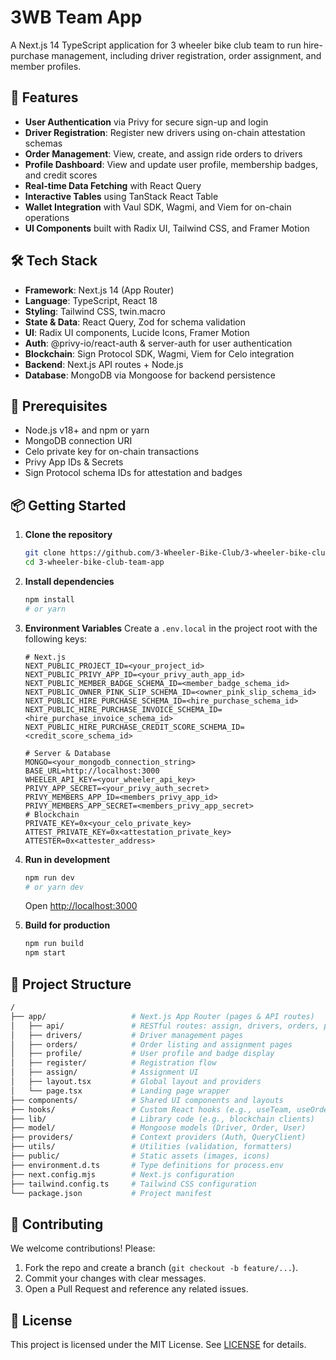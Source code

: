 # 3WB Team App

A Next.js 14 TypeScript application for 3 wheeler bike club team to run hire-purchase management, including driver registration, order assignment, and member profiles.

## 🚀 Features

- **User Authentication** via Privy for secure sign-up and login
- **Driver Registration**: Register new drivers using on-chain attestation schemas
- **Order Management**: View, create, and assign ride orders to drivers
- **Profile Dashboard**: View and update user profile, membership badges, and credit scores
- **Real-time Data Fetching** with React Query
- **Interactive Tables** using TanStack React Table
- **Wallet Integration** with Vaul SDK, Wagmi, and Viem for on-chain operations
- **UI Components** built with Radix UI, Tailwind CSS, and Framer Motion

## 🛠️ Tech Stack

- **Framework**: Next.js 14 (App Router)
- **Language**: TypeScript, React 18
- **Styling**: Tailwind CSS, twin.macro
- **State & Data**: React Query, Zod for schema validation
- **UI**: Radix UI components, Lucide Icons, Framer Motion
- **Auth**: @privy-io/react-auth & server-auth for user authentication
- **Blockchain**: Sign Protocol SDK, Wagmi, Viem for Celo integration
- **Backend**: Next.js API routes + Node.js
- **Database**: MongoDB via Mongoose for backend persistence

## 🔧 Prerequisites

- Node.js v18+ and npm or yarn
- MongoDB connection URI
- Celo private key for on-chain transactions
- Privy App IDs & Secrets
- Sign Protocol schema IDs for attestation and badges

## 📦 Getting Started

1. **Clone the repository**
   ```bash
   git clone https://github.com/3-Wheeler-Bike-Club/3-wheeler-bike-club-team-app.git
   cd 3-wheeler-bike-club-team-app
   ```

2. **Install dependencies**
   ```bash
   npm install
   # or yarn
   ```

3. **Environment Variables**
   Create a `.env.local` in the project root with the following keys:
   ```dotenv
   # Next.js
   NEXT_PUBLIC_PROJECT_ID=<your_project_id>
   NEXT_PUBLIC_PRIVY_APP_ID=<your_privy_auth_app_id>
   NEXT_PUBLIC_MEMBER_BADGE_SCHEMA_ID=<member_badge_schema_id>
   NEXT_PUBLIC_OWNER_PINK_SLIP_SCHEMA_ID=<owner_pink_slip_schema_id>
   NEXT_PUBLIC_HIRE_PURCHASE_SCHEMA_ID=<hire_purchase_schema_id>
   NEXT_PUBLIC_HIRE_PURCHASE_INVOICE_SCHEMA_ID=<hire_purchase_invoice_schema_id>
   NEXT_PUBLIC_HIRE_PURCHASE_CREDIT_SCORE_SCHEMA_ID=<credit_score_schema_id>

   # Server & Database
   MONGO=<your_mongodb_connection_string>
   BASE_URL=http://localhost:3000
   WHEELER_API_KEY=<your_wheeler_api_key>
   PRIVY_APP_SECRET=<your_privy_auth_secret>
   PRIVY_MEMBERS_APP_ID=<members_privy_app_id>
   PRIVY_MEMBERS_APP_SECRET=<members_privy_app_secret>
   # Blockchain
   PRIVATE_KEY=0x<your_celo_private_key>
   ATTEST_PRIVATE_KEY=0x<attestation_private_key>
   ATTESTER=0x<attester_address>
   ```

4. **Run in development**
   ```bash
   npm run dev
   # or yarn dev
   ```
   Open [http://localhost:3000](http://localhost:3000)

5. **Build for production**
   ```bash
   npm run build
   npm start
   ```

## 📁 Project Structure

```bash
/
├── app/                   # Next.js App Router (pages & API routes)
│   ├── api/               # RESTful routes: assign, drivers, orders, profile, register
│   ├── drivers/           # Driver management pages
│   ├── orders/            # Order listing and assignment pages
│   ├── profile/           # User profile and badge display
│   ├── register/          # Registration flow
│   ├── assign/            # Assignment UI
│   ├── layout.tsx         # Global layout and providers
│   └── page.tsx           # Landing page wrapper
├── components/            # Shared UI components and layouts
├── hooks/                 # Custom React hooks (e.g., useTeam, useOrders)
├── lib/                   # Library code (e.g., blockchain clients)
├── model/                 # Mongoose models (Driver, Order, User)
├── providers/             # Context providers (Auth, QueryClient)
├── utils/                 # Utilities (validation, formatters)
├── public/                # Static assets (images, icons)
├── environment.d.ts       # Type definitions for process.env
├── next.config.mjs        # Next.js configuration
├── tailwind.config.ts     # Tailwind CSS configuration
└── package.json           # Project manifest
```

## 🤝 Contributing

We welcome contributions! Please:
1. Fork the repo and create a branch (`git checkout -b feature/...`).
2. Commit your changes with clear messages.
3. Open a Pull Request and reference any related issues.

## 📄 License

This project is licensed under the MIT License. See [LICENSE](LICENSE) for details.
```

